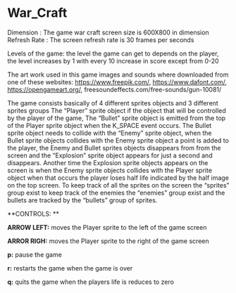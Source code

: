 # War_Craft

Dimension : The game war craft screen size is 600X800 in dimension
Refresh Rate : The screen refresh rate is 30 frames per seconds

Levels of the game: the level the game can get to depends on the player, the level increases by 1
with every 10 increase in score except from 0-20


The art work used in this game images and sounds where downloaded from one of these websites:
https://www.freepik.com/, https://www.dafont.com/, https://opengameart.org/, freesoundeffects.com/free-sounds/gun-10081/

The game consists basically of 4 different sprites objects and 3 different sprites groups
The “Player” sprite object if the object that will be controlled by the player of the game,
The “Bullet” sprite object is emitted from the top of the Player sprite object when the K_SPACE
event occurs. The Bullet sprite object needs to collide with the “Enemy” sprite object, when the
Bullet sprite objects collides with the Enemy sprite object a point is added to the player, the Enemy
and Bullet sprites objects disappears from from the screen and the “Explosion” sprite object
appears for just a second and disappears. Another time the Explosion sprite objects appears on the
screen is when the Enemy sprite objects collides with the Player sprite object when that occurs the
player loses half life indicated by the half image on the top screen.
To keep track of all the sprites on the screen the “sprites” group exist to keep track of the enemies
the “enemies” group exist and the bullets are tracked by the “bullets” group of sprites.


**CONTROLS:
**

**ARROW LEFT:** moves the Player sprite to the left of the game screen

**ARROR RIGH:** moves the Player sprite to the right of the game screen

**p:** pause the game

**r:** restarts the game when the game is over

**q:** quits the game when the players life is reduces to zero

